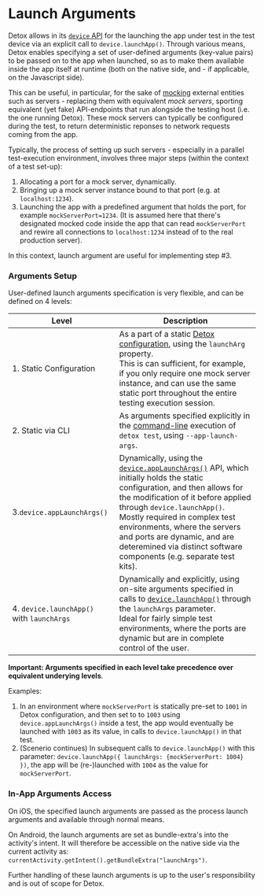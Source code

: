 # Launch Arguments

Detox allows in its [`device` API](APIRef.DeviceObjectAPI.md) for the launching the app under test in the test device via an explicit call to `device.launchApp()`. Through various means, Detox enables specifying a set of user-defined arguments (key-value pairs) to be passed on to the app when launched, so as to make them available inside the app itself at runtime (both on the native side, and - if applicable, on the Javascript side).

This can be useful, in particular, for the sake of [mocking](Guide.Mocking.md) external entities such as servers - replacing them with equivalent _mock servers_, sporting equivalent (yet fake) API-endpoints that run alongside the testing host (i.e. the one running Detox). These mock servers can typically be configured during the test, to return deterministic reponses to network requests coming from the app.

Typically, the process of setting up such servers - especially in a parallel test-execution environment, involves three major steps (within the context of a test set-up):

1. Allocating a port for a mock server, dynamically.
2. Bringing up a mock server instance bound to that port (e.g. at `localhost:1234`).
3. Launching the app with a predefined argument that holds the port, for example `mockServerPort=1234`.
   (It is assumed here that there's designated mocked code inside the app that can read `mockServerPort` and rewire all connections to `localhost:1234` instead of to the real production server).

In this context, launch argument are useful for implementing step #3.

### Arguments Setup

User-defined launch arguments specification is very flexible, and can be defined on 4 levels:

| Level                                     | Description                                                  |
| ----------------------------------------- | ------------------------------------------------------------ |
| 1. Static Configuration                   | As a part of a static [Detox configuration](APIRef.Configuration.md), using the `launchArg` property.<br />This is can sufficient, for example, if you only require one mock server instance, and can use the same static port throughout the entire testing execution session. |
| 2. Static via CLI                         | As arguments specified explicitly in the [command-line](APIRef.DetoxCLI.md) execution of `detox test`, using `--app-launch-args`. |
| 3.`device.appLaunchArgs()`                | Dynamically, using the [`device.appLaunchArgs()`](APIRef.DeviceObjectAPI.md#deviceapplaunchargs) API, which initially holds the static configuration, and then allows for the modification of it before applied through `device.launchApp()`.<br/>Mostly required in complex test environments, where the servers and ports are dynamic, and are deteremined via distinct software components (e.g. separate test kits). |
| 4. `device.launchApp()` with `launchArgs` | Dynamically and explicitly, using on-site arguments specified in calls to [`device.launchApp()`](APIRef.DeviceObjectAPI.md#devicelaunchappparams) through the `launchArgs` parameter.<br />Ideal for fairly simple test environments, where the ports are dynamic but are in complete control of the user. |

**Important: Arguments specified in each level take precedence over equivalent underying levels**.

Examples:

1. In an environment where `mockServerPort` is statically pre-set to `1001` in Detox configuration, and then set to to `1003` using `device.appLaunchArgs()` inside a test, the app would eventually be launched with `1003` as its value, in calls to `device.launchApp()` in that test.
2. (Scenerio continues) In subsequent calls to `device.launchApp()` with this parameter: `device.launchApp({ launchArgs: {mockServerPort: 1004} })`, the app will be (re-)launched with `1004` as the value for `mockServerPort`.



### In-App Arguments Access

On iOS, the specified launch arguments are passed as the process launch arguments and available through normal means.

On Android, the launch arguments are set as bundle-extra's into the activity's intent. It will therefore be accessible on the native side via the current activity as: `currentActivity.getIntent().getBundleExtra("launchArgs")`.

Further handling of these launch arguments is up to the user's responsibility and is out of scope for Detox.

